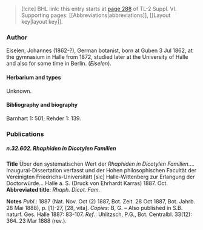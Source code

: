> [!cite] BHL link: this entry starts at [page 288](https://www.biodiversitylibrary.org/item/103835#page/298/mode/1up) of TL-2 Suppl. VI.
> Supporting pages: [[Abbreviations|abbreviations]], [[Layout key|layout key]].

### Author

Eiselen, Johannes (1862-?), German botanist, born at Guben 3 Jul 1862, at the gymnasium in Halle from 1872, studied later at the University of Halle and also for some time in Berlin. (*Eiselen*).

#### Herbarium and types

Unknown.

#### Bibliography and biography

Barnhart 1: 501; Rehder 1: 139.

### Publications

##### n.32.602. Rhaphiden in Dicotylen Familien

**Title**
Über den systematischen Wert der *Rhaphiden in Dicotylen Familien*.... Inaugural-Dissertation verfasst und der Hohen philosophischen Facultät der Vereinigten Friedrichs-Universitätt \[sic\] Halle-Wittenberg zur Erlangung der Doctorwürde... Halle a. S. (Druck von Ehrhardt Karras) 1887. Oct.
**Abbreviated title**: *Rhaph. Dicot. Fam.*

**Notes**
*Publ*.: 1887 (Nat. Nov. Oct (2) 1887, Bot. Zeit. 28 Oct 1887, Bot. Jahrb. 28 Mai 1888), p. \[1\]-27, \[28, vita\]. *Copies*: B, G. – Also published in S.B. naturf. Ges. Halle 1887: 83-107.
*Ref*.: Uhlitzsch, P.G., Bot. Centralbl. 33(12): 364. 23 Mar 1888 (rev.).

